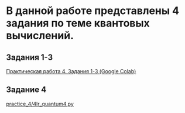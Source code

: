 
# В данной работе представлены 4 задания по теме квантовых вычислений.

## Задания 1-3
[Практическая работа 4. Задания 1-3 (Google Colab)](https://colab.research.google.com/drive/1zUJ2d9mh6HDtRfzyR5mL9gbGuzg895GB?usp=sharing)

## Задание 4
[practice_4/4lr_quantum4.py](practice_4/4lr_quantum4.py)
